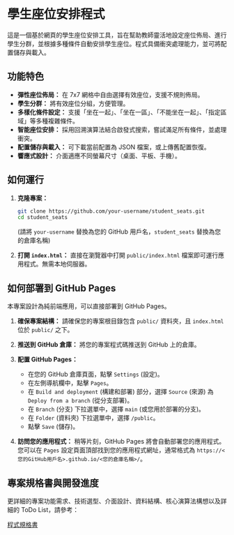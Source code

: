 # 學生座位安排程式

這是一個基於網頁的學生座位安排工具，旨在幫助教師靈活地設定座位佈局、進行學生分群，並根據多種條件自動安排學生座位。程式具備衝突處理能力，並可將配置儲存與載入。

## 功能特色

*   **彈性座位佈局：** 在 7x7 網格中自由選擇有效座位，支援不規則佈局。
*   **學生分群：** 將有效座位分組，方便管理。
*   **多樣化條件設定：** 支援「坐在一起」、「坐在一區」、「不能坐在一起」、「指定區域」等多種複雜條件。
*   **智能座位安排：** 採用回溯演算法結合啟發式搜索，嘗試滿足所有條件，並處理衝突。
*   **配置儲存與載入：** 可下載當前配置為 JSON 檔案，或上傳舊配置恢復。
*   **響應式設計：** 介面適應不同螢幕尺寸（桌面、平板、手機）。

## 如何運行

1.  **克隆專案：**
    ```bash
    git clone https://github.com/your-username/student_seats.git
    cd student_seats
    ```
    (請將 `your-username` 替換為您的 GitHub 用戶名，`student_seats` 替換為您的倉庫名稱)

2.  **打開 `index.html`：**
    直接在瀏覽器中打開 `public/index.html` 檔案即可運行應用程式。無需本地伺服器。

## 如何部署到 GitHub Pages

本專案設計為純前端應用，可以直接部署到 GitHub Pages。

1.  **確保專案結構：**
    請確保您的專案根目錄包含 `public/` 資料夾，且 `index.html` 位於 `public/` 之下。

2.  **推送到 GitHub 倉庫：**
    將您的專案程式碼推送到 GitHub 上的倉庫。

3.  **配置 GitHub Pages：**
    *   在您的 GitHub 倉庫頁面，點擊 `Settings` (設定)。
    *   在左側導航欄中，點擊 `Pages`。
    *   在 `Build and deployment` (構建和部署) 部分，選擇 `Source` (來源) 為 `Deploy from a branch` (從分支部署)。
    *   在 `Branch` (分支) 下拉選單中，選擇 `main` (或您用於部署的分支)。
    *   在 `Folder` (資料夾) 下拉選單中，選擇 `/public`。
    *   點擊 `Save` (儲存)。

4.  **訪問您的應用程式：**
    稍等片刻，GitHub Pages 將會自動部署您的應用程式。您可以在 `Pages` 設定頁面頂部找到您的應用程式網址，通常格式為 `https://<您的GitHub用戶名>.github.io/<您的倉庫名稱>/`。

## 專案規格書與開發進度

更詳細的專案功能需求、技術選型、介面設計、資料結構、核心演算法構想以及詳細的 ToDo List，請參考：

[程式規格書](docs/specifications.md)